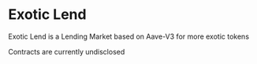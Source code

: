 # Exotic Lend
Exotic Lend is a Lending Market based on Aave-V3 for more exotic tokens

Contracts are currently undisclosed